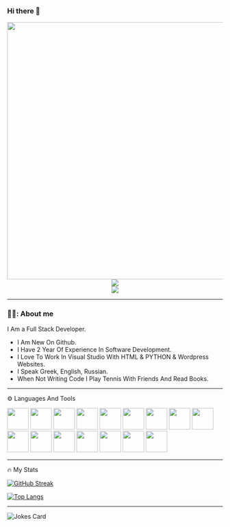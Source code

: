 ### Hi there 👋
<div align ="center">
<img src= https://media.giphy.com/media/iIqmM5tTjmpOB9mpbn/giphy.gif width= "600" />
<div>
<a href="https://www.linkedin.com/in/paschalis-tsiolas-6a66608b" target= "_blank">
<img src= "https://img.shields.io/badge/LinkedIn-0077B5?style=for-the-badge&logo=linkedin&logoColor=white" />
</a>
</div>
<img src= "https://komarev.com/ghpvc/?username=paschalis777&style=flat-github-username)" />
</div>

---


### 👨‍💼: About me
I Am a Full Stack Developer.
- I Am  New On Github.
- I Have 2 Year Of Experience In Software Development.
- I Love To Work In Visual Studio With HTML & PYTHON & Wordpress Websites.
- Ι Speak Greek, English, Russian.
- When Not Writing Code I Play Tennis With Friends And Read Books.

---
⚙️ Languages And Tools
<div>
   <img width="50" height="50" src="https://cdn.jsdelivr.net/gh/devicons/devicon/icons/python/python-original-wordmark.svg" />
          
 <img width="50" height="50" src="https://cdn.jsdelivr.net/gh/devicons/devicon/icons/wordpress/wordpress-plain-wordmark.svg" />
  
 <img width="50" height="50" src="https://cdn.jsdelivr.net/gh/devicons/devicon/icons/vscode/vscode-original.svg" />
  
  <img width="50" height="50"  src="https://cdn.jsdelivr.net/gh/devicons/devicon/icons/github/github-original.svg" />
  
   <img width="50" height="50" src="https://cdn.jsdelivr.net/gh/devicons/devicon/icons/html5/html5-original-wordmark.svg" />
  
  <img width="50" height="50" src="https://cdn.jsdelivr.net/gh/devicons/devicon/icons/css3/css3-original-wordmark.svg" />
  
   <img width="50" height="50" src="https://cdn.jsdelivr.net/gh/devicons/devicon/icons/javascript/javascript-original.svg" />
  
   <img width="50" height="50" src="https://cdn.jsdelivr.net/gh/devicons/devicon/icons/jquery/jquery-plain-wordmark.svg" />
  
  <img width="50" height="50" src="https://cdn.jsdelivr.net/gh/devicons/devicon/icons/mysql/mysql-original-wordmark.svg" />
  
  <img width="50" height="50" src="https://cdn.jsdelivr.net/gh/devicons/devicon/icons/php/php-plain.svg" />
  
  <img width="50" height="50" src="https://cdn.jsdelivr.net/gh/devicons/devicon/icons/java/java-original-wordmark.svg" />
  
   <img width="50" height="50" src="https://cdn.jsdelivr.net/gh/devicons/devicon/icons/android/android-original-wordmark.svg" />
  
   <img width="50" height="50" src="https://cdn.jsdelivr.net/gh/devicons/devicon/icons/csharp/csharp-original.svg" />
  
   <img width="50" height="50" src="https://cdn.jsdelivr.net/gh/devicons/devicon/icons/dotnetcore/dotnetcore-original.svg" />
  
   <img width="50" height="50" src="https://cdn.jsdelivr.net/gh/devicons/devicon/icons/magento/magento-original.svg" />
  
   <img width="50" height="50" src="https://cdn.jsdelivr.net/gh/devicons/devicon/icons/git/git-plain-wordmark.svg" />
         
          
   </div>
   
   ---
   
   🔥 My Stats 
   
   [![GitHub Streak](https://streak-stats.demolab.com?user=paschalis777&theme=apprentice&date_format=M%20j%5B%2C%20Y%5D)](https://git.io/streak-stats)
   
   
   
   [![Top Langs](https://github-readme-stats.vercel.app/api/top-langs/?username=paschalis777&hide_progress=true)](https://github.com/anuraghazra/github-readme-stats)
   
   ---
   
   <!-- Markdown -->

![Jokes Card](https://readme-jokes.vercel.app/api)
